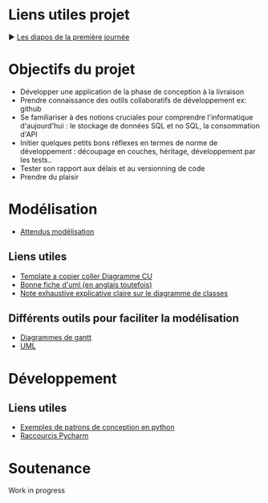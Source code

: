 # Liens utiles projet

:arrow_forward: [Les diapos de la première journée](https://ragatzino.github.io/Projet2A-Presentation/#/)

# Objectifs du projet

- Développer une application de la phase de conception à la livraison
- Prendre connaissance des outils collaboratifs de développement ex: github
- Se familiariser à des notions cruciales pour comprendre l'informatique d'aujourd'hui : le stockage de données SQL et no SQL, la consommation d'API
- Initier quelques petits bons réflexes en termes de norme de développement : découpage en couches, héritage, développement par les tests..
- Tester son rapport aux délais et au versionning de code
- Prendre du plaisir

# Modélisation
- [Attendus modélisation](https://ragatzino.github.io/Projet2A-Presentation/projet#/)
## Liens utiles
- [Template a copier coller Diagramme CU](https://www.draw.io/?lightbox=1&highlight=0000ff&edit=_blank&layers=1&nav=1&title=Untitled%20Diagram.drawio#Uhttps%3A%2F%2Fdrive.google.com%2Fuc%3Fid%3D1FaoRtTNtoQ0K6kz3fT5XKXIci0xlrU3-%26export%3Ddownload)
- [Bonne fiche d'uml (en anglais toutefois)](https://loufranco.com/wp-content/uploads/2012/11/cheatsheet.pdf?fbclid=IwAR2_738IPFUFQOxmvudDr2M33h3sZ3DNyLW6BmlVPlgiPpfEtoItGh-PhDI)
- [Note exhaustive explicative claire sur le diagramme de classes](https://www.lucidchart.com/pages/fr/tutoriel-sur-les-diagrammes-de-classes)
## Différents outils pour faciliter la modélisation

- [Diagrammes de gantt](https://online.officetimeline.com/)
- [UML](https://www.genmymodel.com/fr)
# Développement

## Liens utiles

- [Exemples de patrons de conception en python](https://www.toptal.com/python/python-design-patterns)
- [Raccourcis Pycharm](https://www.shortcutfoo.com/app/dojos/pycharm-win/cheatsheet)

# Soutenance

Work in progress

